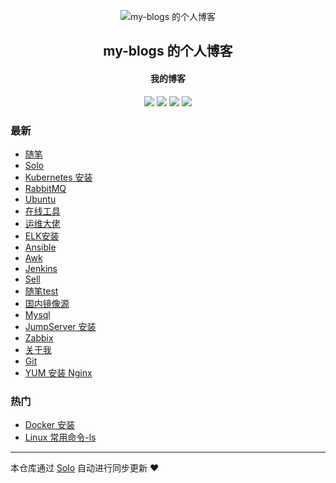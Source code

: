 <p align="center"><img alt="my-blogs 的个人博客" src="https://avatars2.githubusercontent.com/u/57827220?v=4"></p><h2 align="center">
my-blogs 的个人博客
</h2>

<h4 align="center">我的博客</h4>
<p align="center"><a title="my-blogs 的个人博客" target="_blank" href="https://github.com/find-blogs/solo-blog"><img src="https://img.shields.io/github/last-commit/find-blogs/solo-blog.svg?style=flat-square&color=FF9900"></a>
<a title="GitHub repo size in bytes" target="_blank" href="https://github.com/find-blogs/solo-blog"><img src="https://img.shields.io/github/repo-size/find-blogs/solo-blog.svg?style=flat-square"></a>
<a title="Solo Version" target="_blank" href="https://github.com/b3log/solo/releases"><img src="https://img.shields.io/badge/solo-3.6.7-f1e05a.svg?style=flat-square&color=blueviolet"></a>
<a title="Hits" target="_blank" href="https://github.com/b3log/hits"><img src="https://hits.b3log.org/find-blogs/solo-blog.svg"></a></p>

### 最新

* [随笔](https://www.lovelinux.top/articles/2019/11/21/1574347392087.html)
* [Solo](https://www.lovelinux.top/articles/2019/11/21/1574346730517.html)
* [Kubernetes 安装](https://www.lovelinux.top/articles/2019/11/21/1574334914092.html)
* [RabbitMQ](https://www.lovelinux.top/articles/2019/11/19/1574175697175.html)
* [Ubuntu ](https://www.lovelinux.top/articles/2019/11/19/1574174911825.html)
* [在线工具](https://www.lovelinux.top/articles/2019/11/19/1574171438695.html)
* [运维大佬](https://www.lovelinux.top/articles/2019/11/19/1574166999566.html)
* [ELK安装](https://www.lovelinux.top/articles/2019/11/19/1574166694037.html)
* [Ansible](https://www.lovelinux.top/articles/2019/11/19/1574166560845.html)
* [Awk](https://www.lovelinux.top/articles/2019/11/19/1574166445964.html)
* [Jenkins](https://www.lovelinux.top/articles/2019/11/19/1574166257445.html)
* [Sell](https://www.lovelinux.top/articles/2019/11/19/1574166148784.html)
* [随笔test](https://www.lovelinux.top/articles/2019/11/19/1574158188420.html)
* [国内镜像源](https://www.lovelinux.top/articles/2019/11/19/1574156636063.html)
* [Mysql](https://www.lovelinux.top/articles/2019/11/19/1574155293272.html)
* [JumpServer 安装](https://www.lovelinux.top/articles/2019/11/19/1574155062144.html)
* [Zabbix](https://www.lovelinux.top/articles/2019/11/19/1574154784948.html)
* [关于我](https://www.lovelinux.top/articles/2019/11/19/1574154404914.html)
* [Git](https://www.lovelinux.top/articles/2019/11/19/1574153785272.html)
* [YUM 安装 Nginx](https://www.lovelinux.top/articles/2019/11/19/1574153423582.html)

### 热门

* [Docker 安装](https://www.lovelinux.top/articles/2019/11/19/1574153014498.html)
* [Linux 常用命令-ls](https://www.lovelinux.top/articles/2019/11/19/1574152049490.html)



---

本仓库通过 [Solo](https://github.com/b3log/solo) 自动进行同步更新 ❤️ 